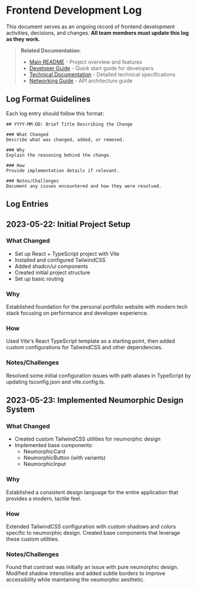 # Frontend Development Log

This document serves as an ongoing record of frontend development activities, decisions, and changes. **All team members must update this log as they work.**

> **Related Documentation**:
> - [Main README](../README.md) - Project overview and features
> - [Developer Guide](../DEVELOPER-GUIDE.md) - Quick start guide for developers
> - [Technical Documentation](../DOCUMENTATION.md) - Detailed technical specifications
> - [Networking Guide](../NETWORKING-GUIDE.md) - API architecture guide

## Log Format Guidelines

Each log entry should follow this format:

```
## YYYY-MM-DD: Brief Title Describing the Change

### What Changed
Describe what was changed, added, or removed.

### Why
Explain the reasoning behind the change.

### How
Provide implementation details if relevant.

### Notes/Challenges
Document any issues encountered and how they were resolved.
```

## Log Entries

<!-- New entries go at the top -->

## 2023-05-22: Initial Project Setup

### What Changed
- Set up React + TypeScript project with Vite
- Installed and configured TailwindCSS
- Added shadcn/ui components
- Created initial project structure
- Set up basic routing

### Why
Established foundation for the personal portfolio website with modern tech stack focusing on performance and developer experience.

### How
Used Vite's React TypeScript template as a starting point, then added custom configurations for TailwindCSS and other dependencies.

### Notes/Challenges
Resolved some initial configuration issues with path aliases in TypeScript by updating tsconfig.json and vite.config.ts.

## 2023-05-23: Implemented Neumorphic Design System

### What Changed
- Created custom TailwindCSS utilities for neumorphic design
- Implemented base components:
  - NeumorphicCard
  - NeumorphicButton (with variants)
  - NeumorphicInput

### Why
Established a consistent design language for the entire application that provides a modern, tactile feel.

### How
Extended TailwindCSS configuration with custom shadows and colors specific to neumorphic design. Created base components that leverage these custom utilities.

### Notes/Challenges
Found that contrast was initially an issue with pure neumorphic design. Modified shadow intensities and added subtle borders to improve accessibility while maintaining the neumorphic aesthetic.

<!-- Add new entries above this line -->
